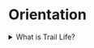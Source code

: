 # Orientation
<details><summary>What is Trail Life?</summary>
	A ministry for the development of Christian leadership and character through outdoor adventure. Our goal is to create “ministry moments” which are then maximally used for Christian discipleship. Those ministry moments are created through opportunities of troop meetings and Hit the Trail! activities. We are less interested in teaching boys fishing than to be fishers of men; less interested in teaching boys to pitch tents than to expand the tent of God’s kingdom; less interested in teaching boys to scale mountain peaks than to know, in all difficulties, physical or spiritual, from where their help comes. But in all of these, the former is a means to achieve the latter.
</details>
	